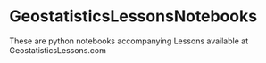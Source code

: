 # GeostatisticsLessonsNotebooks
These are python notebooks accompanying Lessons available at GeostatisticsLessons.com

